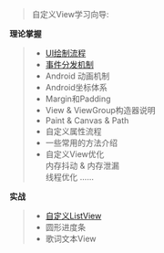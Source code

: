 > 自定义View学习向导:

**理论掌握**

> - [UI绘制流程](https://www.jianshu.com/p/5a71014e7b1b)
> - [事件分发机制](https://www.jianshu.com/p/e99b5e8bd67b)
> - Android 动画机制
> - Android坐标体系
> - Margin和Padding
> - View & ViewGroup构造器说明
> - Paint & Canvas & Path
> - 自定义属性流程
> - 一些常用的方法介绍
> - 自定义View优化  
>   内存抖动 & 内存泄漏  
>   线程优化
>   ......

**实战**

> - [自定义ListView]()
> - 圆形进度条  
> - 歌词文本View